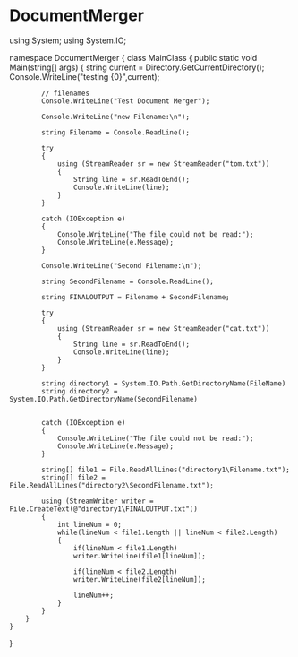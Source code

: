 # DocumentMerger

using System;
using System.IO;

namespace DocumentMerger
{
    class MainClass
    {
        public static void Main(string[] args)
        { 
            string current = Directory.GetCurrentDirectory();
            Console.WriteLine("testing   {0}",current);
            
            // filenames
            Console.WriteLine("Test Document Merger");

            Console.WriteLine("new Filename:\n");

            string Filename = Console.ReadLine();

            try
            {   
                using (StreamReader sr = new StreamReader("tom.txt"))
                {
                    String line = sr.ReadToEnd();
                    Console.WriteLine(line);
                }
            }

            catch (IOException e)
            {
                Console.WriteLine("The file could not be read:");
                Console.WriteLine(e.Message);
            }

            Console.WriteLine("Second Filename:\n");

            string SecondFilename = Console.ReadLine();
            
            string FINALOUTPUT = Filename + SecondFilename;

            try
            {
                using (StreamReader sr = new StreamReader("cat.txt"))
                {
                    String line = sr.ReadToEnd();
                    Console.WriteLine(line);
                }
            }
            
            string directory1 = System.IO.Path.GetDirectoryName(FileName)
            string directory2 = System.IO.Path.GetDirectoryName(SecondFilename)
            

            catch (IOException e)
            {
                Console.WriteLine("The file could not be read:");
                Console.WriteLine(e.Message);
            }
            
            string[] file1 = File.ReadAllLines("directory1\Filename.txt");
            string[] file2 = File.ReadAllLines("directory2\SecondFilename.txt");

            using (StreamWriter writer = File.CreateText(@"directory1\FINALOUTPUT.txt"))
            {
                int lineNum = 0;
                while(lineNum < file1.Length || lineNum < file2.Length)
                {
                    if(lineNum < file1.Length)
                    writer.WriteLine(file1[lineNum]);
                    
                    if(lineNum < file2.Length)
                    writer.WriteLine(file2[lineNum]);
                    
                    lineNum++;
                }
            }
        }
    }
}
